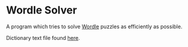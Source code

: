Wordle Solver
=============

A program which tries to solve [Wordle](https://www.powerlanguage.co.uk/wordle/) puzzles as efficiently as possible.

Dictionary text file found [here](https://github.com/dwyl/english-words).




